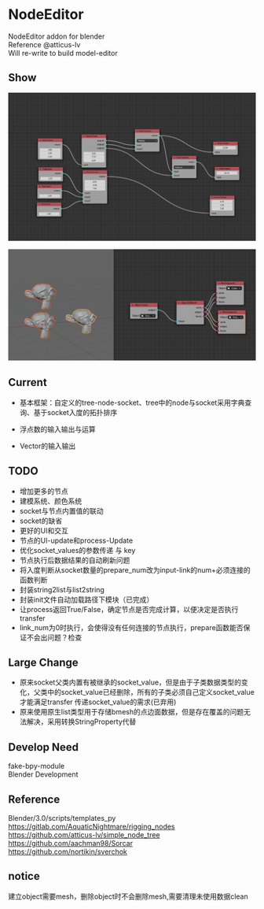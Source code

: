 # NodeEditor
NodeEditor addon for blender  
Reference @atticus-lv  
Will re-write to build model-editor  



## Show

![1](./doc/1.png)



![2](./doc/2.png)



## Current

* 基本框架：自定义的tree-node-socket、tree中的node与socket采用字典查询、基于socket入度的拓扑排序

* 浮点数的输入输出与运算

* Vector的输入输出





## TODO

* 增加更多的节点
* 建模系统、颜色系统
* socket与节点内置值的联动
* socket的缺省
* 更好的UI和交互
* 节点的UI-update和process-Update
* 优化socket_values的参数传递 与 key
* 节点执行后数据结果的自动刷新问题
* 将入度判断从socket数量的prepare_num改为input-link的num+必须连接的函数判断
* 封装string2list与list2string
* 封装init文件自动加载路径下模块（已完成）
* 让process返回True/False，确定节点是否完成计算，以便决定是否执行transfer
* link_num为0时执行，会使得没有任何连接的节点执行，prepare函数能否保证不会出问题？检查



## Large Change

* 原来socket父类内置有被继承的socket_value，但是由于子类数据类型的变化，父类中的socket_value已经删除，所有的子类必须自己定义socket_value才能满足transfer 传递socket_value的需求(已弃用)
* 原来使用原生list类型用于存储bmesh的点边面数据，但是存在覆盖的问题无法解决，采用转换StringProperty代替



## Develop Need

fake-bpy-module  
Blender Development  



## Reference

Blender/3.0/scripts/templates_py  
https://gitlab.com/AquaticNightmare/rigging_nodes  
https://github.com/atticus-lv/simple_node_tree  
https://github.com/aachman98/Sorcar  
https://github.com/nortikin/sverchok  




## notice

建立object需要mesh，删除object时不会删除mesh,需要清理未使用数据clean  

